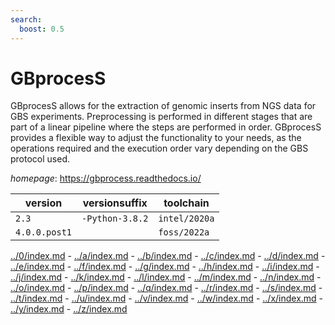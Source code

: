 ```yaml
---
search:
  boost: 0.5
---
```

# GBprocesS

GBprocesS allows for the extraction of genomic inserts from NGS data for GBS experiments. Preprocessing is performed in different stages that are part of a linear pipeline where the steps are performed in order. GBprocesS provides a flexible way to adjust the functionality to your needs, as the operations required and the execution order vary depending on the GBS protocol used.

*homepage*: <https://gbprocess.readthedocs.io/>

version | versionsuffix | toolchain
--------|---------------|----------
``2.3`` | ``-Python-3.8.2`` | ``intel/2020a``
``4.0.0.post1`` |  | ``foss/2022a``

[../0/index.md](0) - [../a/index.md](a) - [../b/index.md](b) - [../c/index.md](c) - [../d/index.md](d) - [../e/index.md](e) - [../f/index.md](f) - [../g/index.md](g) - [../h/index.md](h) - [../i/index.md](i) - [../j/index.md](j) - [../k/index.md](k) - [../l/index.md](l) - [../m/index.md](m) - [../n/index.md](n) - [../o/index.md](o) - [../p/index.md](p) - [../q/index.md](q) - [../r/index.md](r) - [../s/index.md](s) - [../t/index.md](t) - [../u/index.md](u) - [../v/index.md](v) - [../w/index.md](w) - [../x/index.md](x) - [../y/index.md](y) - [../z/index.md](z)

